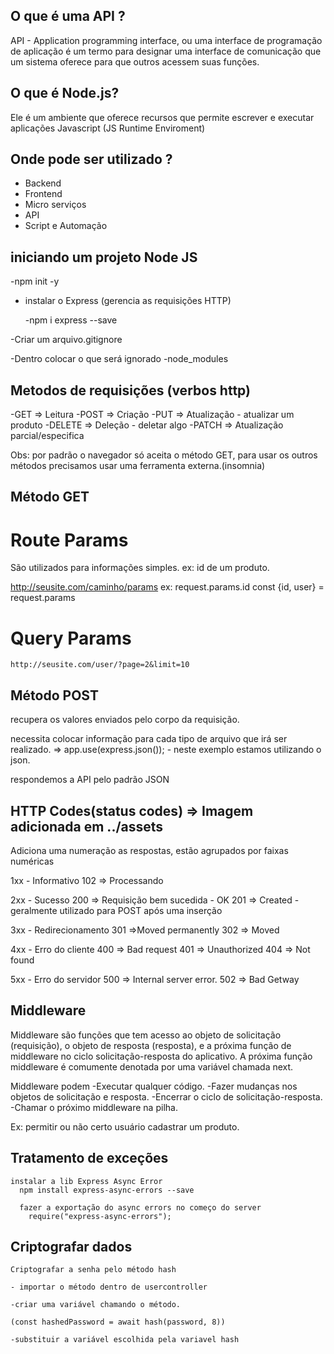 ## O que é uma API ?

API - Application programming interface, ou uma interface de programação de aplicação é um termo para designar uma interface de comunicação que um sistema oferece para que outros acessem suas funções.


## O que é Node.js?

Ele é um ambiente que oferece recursos que permite escrever e executar aplicações Javascript (JS Runtime Enviroment)

## Onde pode ser utilizado ?

- Backend
- Frontend
- Micro serviços
- API
- Script e Automação

## iniciando um projeto Node JS

-npm init -y

- instalar o Express (gerencia as requisições HTTP)

  -npm i express --save

-Criar um arquivo.gitignore

  -Dentro colocar o que será ignorado
  -node_modules

## Metodos de requisições (verbos http)
  -GET => Leitura
  -POST => Criação
  -PUT => Atualização - atualizar um produto
  -DELETE => Deleção - deletar algo
  -PATCH => Atualização parcial/especifica

  Obs: por padrão o navegador só aceita o método GET, para usar os outros métodos precisamos usar uma ferramenta externa.(insomnia)

## Método GET

  # Route Params

  São utilizados para informações simples.
  ex: id de um produto.

  http://seusite.com/caminho/params
  ex: request.params.id
  const {id, user} = request.params

  # Query Params

    http://seusite.com/user/?page=2&limit=10

## Método POST

recupera os valores enviados pelo corpo da requisição.

necessita colocar informação para cada tipo de arquivo que irá ser realizado. => app.use(express.json()); - neste exemplo estamos utilizando o json.

respondemos a API pelo padrão JSON

## HTTP Codes(status codes) => Imagem adicionada em ../assets

  Adiciona uma numeração as respostas, estão agrupados por faixas numéricas

  1xx - Informativo
    102 => Processando

  2xx - Sucesso
    200 => Requisição bem sucedida - OK
    201 => Created - geralmente utilizado para POST após uma inserção

  3xx - Redirecionamento
    301 =>Moved permanently
    302 => Moved

  4xx - Erro do cliente
    400 => Bad request
    401 => Unauthorized
    404 => Not found

  5xx - Erro do servidor
    500 => Internal server error.
    502 => Bad Getway

## Middleware

  Middleware são funções que tem acesso ao objeto de
  solicitação (requisição), o objeto de resposta (resposta), e a
  próxima função de middleware no ciclo solicitação-resposta do
  aplicativo.
  A próxima função middleware é comumente denotada por uma
  variável chamada next.

 Middleware podem
  -Executar qualquer código.
  -Fazer mudanças nos objetos de solicitação e resposta.
  -Encerrar o ciclo de solicitação-resposta.
  -Chamar o próximo middleware na pilha.

  Ex: permitir ou não certo usuário cadastrar um produto.

  ## Tratamento de exceções

    instalar a lib Express Async Error
      npm install express-async-errors --save

      fazer a exportação do async errors no começo do server
        require("express-async-errors");


## Criptografar dados
    Criptografar a senha pelo método hash

    - importar o método dentro de usercontroller

    -criar uma variável chamando o método. 

    (const hashedPassword = await hash(password, 8))

    -substituir a variável escolhida pela variavel hash


